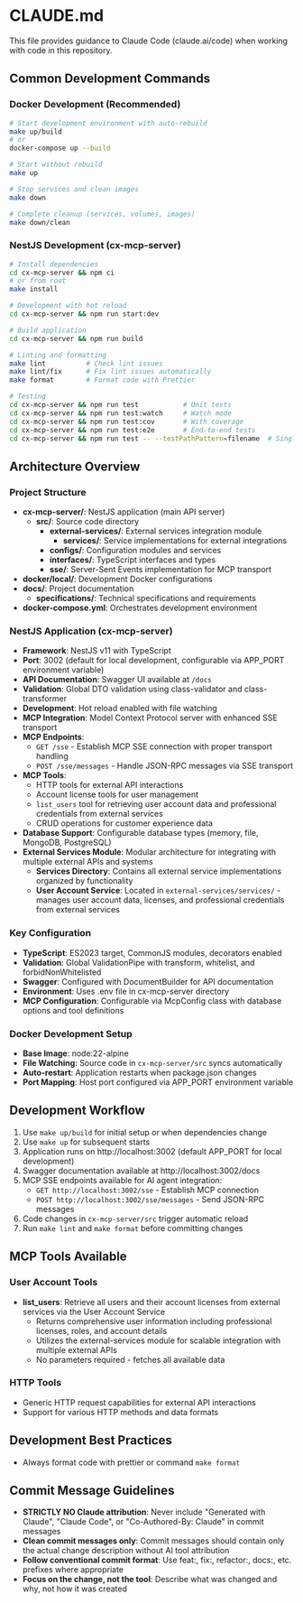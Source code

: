 # CLAUDE.md

This file provides guidance to Claude Code (claude.ai/code) when working with code in this repository.

## Common Development Commands

### Docker Development (Recommended)

```bash
# Start development environment with auto-rebuild
make up/build
# or
docker-compose up --build

# Start without rebuild
make up

# Stop services and clean images
make down

# Complete cleanup (services, volumes, images)
make down/clean
```

### NestJS Development (cx-mcp-server)

```bash
# Install dependencies
cd cx-mcp-server && npm ci
# or from root
make install

# Development with hot reload
cd cx-mcp-server && npm run start:dev

# Build application
cd cx-mcp-server && npm run build

# Linting and formatting
make lint          # Check lint issues
make lint/fix      # Fix lint issues automatically
make format        # Format code with Prettier

# Testing
cd cx-mcp-server && npm run test           # Unit tests
cd cx-mcp-server && npm run test:watch     # Watch mode
cd cx-mcp-server && npm run test:cov       # With coverage
cd cx-mcp-server && npm run test:e2e       # End-to-end tests
cd cx-mcp-server && npm run test -- --testPathPattern=filename  # Single test file
```

## Architecture Overview

### Project Structure

- **cx-mcp-server/**: NestJS application (main API server)
  - **src/**: Source code directory
    - **external-services/**: External services integration module
      - **services/**: Service implementations for external integrations
    - **configs/**: Configuration modules and services
    - **interfaces/**: TypeScript interfaces and types
    - **sse/**: Server-Sent Events implementation for MCP transport
- **docker/local/**: Development Docker configurations
- **docs/**: Project documentation
  - **specifications/**: Technical specifications and requirements
- **docker-compose.yml**: Orchestrates development environment

### NestJS Application (cx-mcp-server)

- **Framework**: NestJS v11 with TypeScript
- **Port**: 3002 (default for local development, configurable via APP_PORT environment variable)
- **API Documentation**: Swagger UI available at `/docs`
- **Validation**: Global DTO validation using class-validator and class-transformer
- **Development**: Hot reload enabled with file watching
- **MCP Integration**: Model Context Protocol server with enhanced SSE transport
- **MCP Endpoints**:
  - `GET /sse` - Establish MCP SSE connection with proper transport handling
  - `POST /sse/messages` - Handle JSON-RPC messages via SSE transport
- **MCP Tools**:
  - HTTP tools for external API interactions
  - Account license tools for user management
  - `list_users` tool for retrieving user account data and professional credentials from external services
  - CRUD operations for customer experience data
- **Database Support**: Configurable database types (memory, file, MongoDB, PostgreSQL)
- **External Services Module**: Modular architecture for integrating with multiple external APIs and systems
  - **Services Directory**: Contains all external service implementations organized by functionality
  - **User Account Service**: Located in `external-services/services/` - manages user account data, licenses, and professional credentials from external services

### Key Configuration

- **TypeScript**: ES2023 target, CommonJS modules, decorators enabled
- **Validation**: Global ValidationPipe with transform, whitelist, and forbidNonWhitelisted
- **Swagger**: Configured with DocumentBuilder for API documentation
- **Environment**: Uses .env file in cx-mcp-server directory
- **MCP Configuration**: Configurable via McpConfig class with database options and tool definitions

### Docker Development Setup

- **Base Image**: node:22-alpine
- **File Watching**: Source code in `cx-mcp-server/src` syncs automatically
- **Auto-restart**: Application restarts when package.json changes
- **Port Mapping**: Host port configured via APP_PORT environment variable

## Development Workflow

1. Use `make up/build` for initial setup or when dependencies change
2. Use `make up` for subsequent starts
3. Application runs on http://localhost:3002 (default APP_PORT for local development)
4. Swagger documentation available at http://localhost:3002/docs
5. MCP SSE endpoints available for AI agent integration:
   - `GET http://localhost:3002/sse` - Establish MCP connection
   - `POST http://localhost:3002/sse/messages` - Send JSON-RPC messages
6. Code changes in `cx-mcp-server/src` trigger automatic reload
7. Run `make lint` and `make format` before committing changes

## MCP Tools Available

### User Account Tools

- **list_users**: Retrieve all users and their account licenses from external services via the User Account Service
  - Returns comprehensive user information including professional licenses, roles, and account details
  - Utilizes the external-services module for scalable integration with multiple external APIs
  - No parameters required - fetches all available data

### HTTP Tools

- Generic HTTP request capabilities for external API interactions
- Support for various HTTP methods and data formats

## Development Best Practices

- Always format code with prettier or command `make format`

## Commit Message Guidelines
- **STRICTLY NO Claude attribution**: Never include "Generated with Claude", "Claude Code", or "Co-Authored-By: Claude" in commit messages
- **Clean commit messages only**: Commit messages should contain only the actual change description without AI tool attribution
- **Follow conventional commit format**: Use feat:, fix:, refactor:, docs:, etc. prefixes where appropriate
- **Focus on the change, not the tool**: Describe what was changed and why, not how it was created
